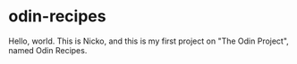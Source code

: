 # odin-recipes
Hello, world. This is Nicko, and this is my first project on "The Odin Project", named Odin Recipes.